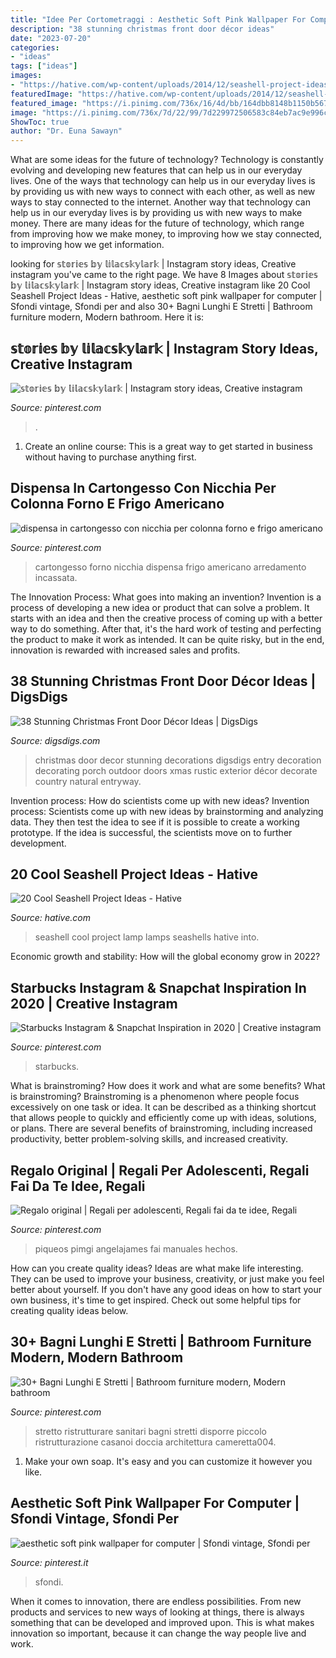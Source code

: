 ```yaml
---
title: "Idee Per Cortometraggi : Aesthetic Soft Pink Wallpaper For Computer"
description: "38 stunning christmas front door décor ideas"
date: "2023-07-20"
categories:
- "ideas"
tags: ["ideas"]
images:
- "https://hative.com/wp-content/uploads/2014/12/seashell-project-ideas/13-seashell-lamp.jpg"
featuredImage: "https://hative.com/wp-content/uploads/2014/12/seashell-project-ideas/13-seashell-lamp.jpg"
featured_image: "https://i.pinimg.com/736x/16/4d/bb/164dbb8148b1150b567cbb4751c8e8c8.jpg"
image: "https://i.pinimg.com/736x/7d/22/99/7d229972506583c84eb7ac9e996c8da1.jpg"
ShowToc: true
author: "Dr. Euna Sawayn"
---
```



What are some ideas for the future of technology?
Technology is constantly evolving and developing new features that can help us in our everyday lives. One of the ways that technology can help us in our everyday lives is by providing us with new ways to connect with each other, as well as new ways to stay connected to the internet. Another way that technology can help us in our everyday lives is by providing us with new ways to make money. There are many ideas for the future of technology, which range from improving how we make money, to improving how we stay connected, to improving how we get information.

	

		
looking for 𝕤𝕥𝕠𝕣𝕚𝕖𝕤 𝕓𝕪 𝕝𝕚𝕝𝕒𝕔𝕤𝕜𝕪𝕝𝕒𝕣𝕜 | Instagram story ideas, Creative instagram you've came to the right page. We have 8 Images about 𝕤𝕥𝕠𝕣𝕚𝕖𝕤 𝕓𝕪 𝕝𝕚𝕝𝕒𝕔𝕤𝕜𝕪𝕝𝕒𝕣𝕜 | Instagram story ideas, Creative instagram like 20 Cool Seashell Project Ideas - Hative, aesthetic soft pink wallpaper for computer | Sfondi vintage, Sfondi per and also 30+ Bagni Lunghi E Stretti | Bathroom furniture modern, Modern bathroom. Here it is:
		
    
## 𝕤𝕥𝕠𝕣𝕚𝕖𝕤 𝕓𝕪 𝕝𝕚𝕝𝕒𝕔𝕤𝕜𝕪𝕝𝕒𝕣𝕜 | Instagram Story Ideas, Creative Instagram

<img loading=lazy src="https://i.pinimg.com/736x/38/23/1d/38231d98de0cfcac8825a59fbb5745c1.jpg" onerror="this.onerror=null;this.src='https://tse4.mm.bing.net/th?id=OIP.T6JvifsMiE8CbVQA3kq6kwHaNK&amp;pid=15.1';" alt="𝕤𝕥𝕠𝕣𝕚𝕖𝕤 𝕓𝕪 𝕝𝕚𝕝𝕒𝕔𝕤𝕜𝕪𝕝𝕒𝕣𝕜 | Instagram story ideas, Creative instagram">

_Source: pinterest.com_

>. 

	

1. Create an online course: This is a great way to get started in business without having to purchase anything first.

    
## Dispensa In Cartongesso Con Nicchia Per Colonna Forno E Frigo Americano

<img loading=lazy src="https://s-media-cache-ak0.pinimg.com/736x/61/21/39/6121394348f7d11b4dcf0c5bac38790b.jpg" onerror="this.onerror=null;this.src='https://tse1.mm.bing.net/th?id=OIP.sxPj0H_75wbWe-JF5BQ6IgHaJ3&amp;pid=15.1';" alt="dispensa in cartongesso con nicchia per colonna forno e frigo americano">

_Source: pinterest.com_

>cartongesso forno nicchia dispensa frigo americano arredamento incassata. 

	

The Innovation Process: What goes into making an invention?
Invention is a process of developing a new idea or product that can solve a problem. It starts with an idea and then the creative process of coming up with a better way to do something. After that, it's the hard work of testing and perfecting the product to make it work as intended. It can be quite risky, but in the end, innovation is rewarded with increased sales and profits.

    
## 38 Stunning Christmas Front Door Décor Ideas | DigsDigs

<img loading=lazy src="http://www.digsdigs.com/photos/stunning-christmas-front-door-decor-ideas-3.jpg" onerror="this.onerror=null;this.src='https://tse3.mm.bing.net/th?id=OIP.TKvh14wcalPjdSxDuupkFQHaKJ&amp;pid=15.1';" alt="38 Stunning Christmas Front Door Décor Ideas | DigsDigs">

_Source: digsdigs.com_

>christmas door decor stunning decorations digsdigs entry decoration decorating porch outdoor doors xmas rustic exterior décor decorate country natural entryway. 

	

Invention process: How do scientists come up with new ideas?
Invention process: Scientists come up with new ideas by brainstorming and analyzing data. They then test the idea to see if it is possible to create a working prototype. If the idea is successful, the scientists move on to further development.

    
## 20 Cool Seashell Project Ideas - Hative

<img loading=lazy src="https://hative.com/wp-content/uploads/2014/12/seashell-project-ideas/13-seashell-lamp.jpg" onerror="this.onerror=null;this.src='https://tse2.mm.bing.net/th?id=OIP.qCJraIMZYB5f4uhH387v3AHaLd&amp;pid=15.1';" alt="20 Cool Seashell Project Ideas - Hative">

_Source: hative.com_

>seashell cool project lamp lamps seashells hative into. 

	

Economic growth and stability: How will the global economy grow in 2022?
 

    
## Starbucks Instagram &amp; Snapchat Inspiration In 2020 | Creative Instagram

<img loading=lazy src="https://i.pinimg.com/736x/16/4d/bb/164dbb8148b1150b567cbb4751c8e8c8.jpg" onerror="this.onerror=null;this.src='https://tse1.mm.bing.net/th?id=OIP.oLtU0RDIZdtl-4EgTlQmYAHaOv&amp;pid=15.1';" alt="Starbucks Instagram &amp; Snapchat Inspiration in 2020 | Creative instagram">

_Source: pinterest.com_

>starbucks. 

	

What is brainstroming? How does it work and what are some benefits?
What is brainstroming? Brainstroming is a phenomenon where people focus excessively on one task or idea. It can be described as a thinking shortcut that allows people to quickly and efficiently come up with ideas, solutions, or plans. There are several benefits of brainstroming, including increased productivity, better problem-solving skills, and increased creativity.

    
## Regalo Original | Regali Per Adolescenti, Regali Fai Da Te Idee, Regali

<img loading=lazy src="https://i.pinimg.com/736x/7d/22/99/7d229972506583c84eb7ac9e996c8da1.jpg" onerror="this.onerror=null;this.src='https://tse4.mm.bing.net/th?id=OIP.thZoD-EW1tvUcVEHBoGcIAHaJ3&amp;pid=15.1';" alt="Regalo original | Regali per adolescenti, Regali fai da te idee, Regali">

_Source: pinterest.com_

>piqueos pimgi angelajames fai manuales hechos. 

	

How can you create quality ideas?
Ideas are what make life interesting. They can be used to improve your business, creativity, or just make you feel better about yourself. If you don't have any good ideas on how to start your own business, it's time to get inspired. Check out some helpful tips for creating quality ideas below.

    
## 30+ Bagni Lunghi E Stretti | Bathroom Furniture Modern, Modern Bathroom

<img loading=lazy src="https://i.pinimg.com/736x/f3/29/71/f329718e50650b2f8faf8d11906d06ee.jpg" onerror="this.onerror=null;this.src='https://tse1.mm.bing.net/th?id=OIP.hAu01LtK6Nw8FOT3qM1AbgHaLG&amp;pid=15.1';" alt="30+ Bagni Lunghi E Stretti | Bathroom furniture modern, Modern bathroom">

_Source: pinterest.com_

>stretto ristrutturare sanitari bagni stretti disporre piccolo ristrutturazione casanoi doccia architettura cameretta004. 

	

1. Make your own soap. It's easy and you can customize it however you like.

    
## Aesthetic Soft Pink Wallpaper For Computer | Sfondi Vintage, Sfondi Per

<img loading=lazy src="https://i.pinimg.com/736x/e6/b5/0b/e6b50b97332ac031b2df548e39f2c684.jpg" onerror="this.onerror=null;this.src='https://tse2.mm.bing.net/th?id=OIP.xw7jr9JyeuK0pmyC_se4QwHaEK&amp;pid=15.1';" alt="aesthetic soft pink wallpaper for computer | Sfondi vintage, Sfondi per">

_Source: pinterest.it_

>sfondi. 

	

When it comes to innovation, there are endless possibilities. From new products and services to new ways of looking at things, there is always something that can be developed and improved upon. This is what makes innovation so important, because it can change the way people live and work.

